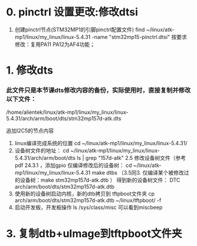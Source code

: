 # 0. pinctrl 设置更改:修改dtsi
1. 创建pinctrl节点(STM32MP1的引脚pinctrl配置文件)
find ~/linux/atk-mp1/linux/my_linux/linux-5.4.31 -name "stm32mp15-pinctrl.dtsi"
按要求修改：复用PA11 PA12为AF4功能；


# 1. 修改dts
### 此文件只是本节课dts修改内容的备份，实际使用时，直接复制并修改以下文件：
/home/alientek/linux/atk-mp1/linux/my_linux/linux-5.4.31/arch/arm/boot/dts/stm32mp157d-atk.dts

追加I2C5的节点内容


1. linux编译完成系统的位置
cd ~/linux/atk-mp1/linux/my_linux/linux-5.4.31/
2. 设备树文件的地址：
cd ~/linux/atk-mp1/linux/my_linux/linux-5.4.31/arch/arm/boot/dts
ls | grep "157d-atk"
2.5 修改设备树文件（参考pdf 24.3.1 ，添加gpio 仅编译修改后的设备树：
cd ~/linux/atk-mp1/linux/my_linux/linux-5.4.31
make dtbs
（3.5同3. 仅编译某个被修改过的设备树：make stm32mp157d-atk.dtb ）
得到新的设备树文件： DTC     arch/arm/boot/dts/stm32mp157d-atk.dtb
5. 使用新的设备树启动内核，新的dtb拷贝到 tftpboot文件夹
cp arch/arm/boot/dts/stm32mp157d-atk.dtb ~/linux/tftpboot/ -f
6.  启动开发板，开发板操作
ls /sys/class/misc 可以看到miscbeep

# 3. 复制dtb+uImage到tftpboot文件夹
